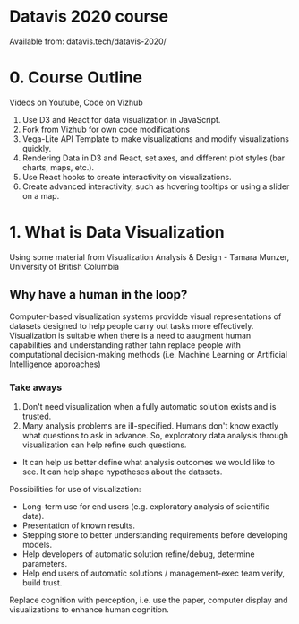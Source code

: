 # Datavis 2020 course

Available from: datavis.tech/datavis-2020/

# 0. Course Outline

Videos on Youtube, Code on Vizhub

1. Use D3 and React for data visualization in JavaScript.
2. Fork from Vizhub for own code modifications
3. Vega-Lite API Template to make visualizations and modify visualizations quickly.
4. Rendering Data in D3 and React, set axes, and different plot styles (bar charts, maps, etc.).
5. Use React hooks to create interactivity on visualizations.
6. Create advanced interactivity, such as hovering tooltips or using a slider on a map.

# 1. What is Data Visualization

Using some material from Visualization Analysis & Design - Tamara Munzer, University of British Columbia

## Why have a human in the loop?

Computer-based visualization systems providde visual representations of datasets designed to help people carry out tasks more effectively.
Visualization is suitable when there is a need to aaugment human capabilities and understanding rather tahn replace people with computational decision-making methods (i.e. Machine Learning or Artificial Intelligence approaches)

### Take aways

1. Don't need visualization when a fully automatic solution exists and is trusted.
2. Many analysis problems are ill-specified. Humans don't know exactly what questions to ask in advance. So, exploratory data analysis through visualization can help refine such questions.

- It can help us better define what analysis outcomes we would like to see. It can help shape hypotheses about the datasets.

Possibilities for use of visualization:

- Long-term use for end users (e.g. exploratory analysis of scientific data).
- Presentation of known results.
- Stepping stone to better understanding requirements before developing models.
- Help developers of automatic solution refine/debug, determine parameters.
- Help end users of automatic solutions / management-exec team verify, build trust.

Replace cognition with perception, i.e. use the paper, computer display and visualizations to enhance human cognition.
